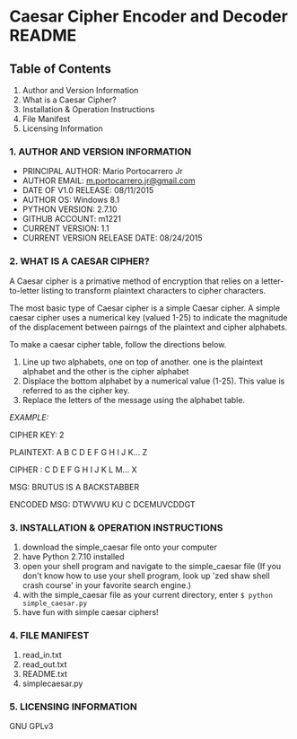 # Caesar Cipher Encoder and Decoder README

## Table of Contents
1. Author and Version Information
1. What is a Caesar Cipher?
1. Installation & Operation Instructions
1. File Manifest
1. Licensing Information


### 1. AUTHOR AND VERSION INFORMATION
* PRINCIPAL AUTHOR: Mario Portocarrero Jr
* AUTHOR EMAIL: m.portocarrero.jr@gmail.com
* DATE OF V1.0 RELEASE: 08/11/2015 
* AUTHOR OS: Windows 8.1
* PYTHON VERSION: 2.7.10
* GITHUB ACCOUNT: m1221
* CURRENT VERSION: 1.1
* CURRENT VERSION RELEASE DATE: 08/24/2015

### 2. WHAT IS A CAESAR CIPHER?
A Caesar cipher is a primative method of encryption that relies
on a letter-to-letter listing to transform plaintext characters 
to cipher characters.

The most basic type of Caesar cipher is a simple Caesar cipher.
A simple caesar cipher uses a numerical key (valued 1-25) to indicate
the magnitude of the displacement between pairngs of the plaintext
and cipher alphabets.

To make a caesar cipher table, follow the directions below.

1. Line up two alphabets, one on top of another. one is the plaintext alphabet and the other is the cipher alphabet
1. Displace the bottom alphabet by a numerical value (1-25). This value is referred to as the cipher key.
1. Replace the letters of the message using the alphabet table.

*_EXAMPLE:_*

CIPHER KEY: 2

PLAINTEXT: A B C D E F G H I J K... Z

CIPHER   : C D E F G H I J K L M... X

MSG: BRUTUS IS A BACKSTABBER

ENCODED MSG: DTWVWU KU C DCEMUVCDDGT

### 3. INSTALLATION & OPERATION INSTRUCTIONS
1. download the simple_caesar file onto your computer
1. have Python 2.7.10 installed
1. open your shell program and navigate to the simple_caesar file (If you don't know how to use your shell program, look up 'zed shaw shell crash course' in your favorite search engine.)
1. with the simple_caesar file as your current directory, enter `$ python simple_caesar.py`
1. have fun with simple caesar ciphers!

### 4. FILE MANIFEST
1. read_in.txt
1. read_out.txt
1. README.txt
1. simplecaesar.py

### 5. LICENSING INFORMATION
GNU GPLv3
